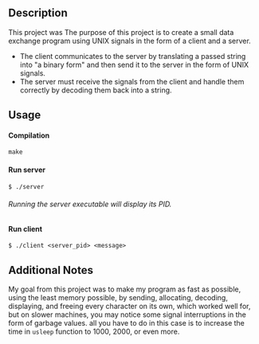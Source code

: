 ##  Description 
This project was 
The purpose of this project is to create a small data exchange program using UNIX signals in the form of a client and a server.
- The client communicates to the server by translating a passed string into "a binary form" and then send it to the server in the form of UNIX signals.
- The server must receive the signals from the client and handle them correctly by decoding them back into a string.

##  Usage

####  Compilation

` make `
####  Run server

`$ ./server`
######  Running the server executable will display its PID.
####  Run client

`$ ./client <server_pid> <message>`
##  Additional Notes
My goal from this project was to make my program as fast as possible, using the least memory possible, by sending, allocating, decoding, displaying, and freeing every character on its own, which worked well for, but on slower machines, you may notice some signal interruptions in the form of garbage values. all you have to do in this case is to increase the time in `usleep` function to 1000, 2000, or even more.
